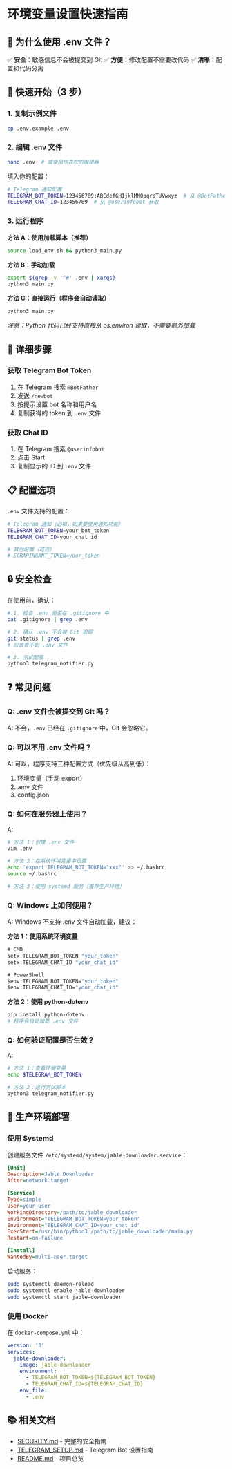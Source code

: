 # 环境变量设置快速指南

## 🎯 为什么使用 .env 文件？

✅ **安全**：敏感信息不会被提交到 Git
✅ **方便**：修改配置不需要改代码
✅ **清晰**：配置和代码分离

## 📝 快速开始（3 步）

### 1. 复制示例文件

```bash
cp .env.example .env
```

### 2. 编辑 .env 文件

```bash
nano .env  # 或使用你喜欢的编辑器
```

填入你的配置：
```bash
# Telegram 通知配置
TELEGRAM_BOT_TOKEN=123456789:ABCdefGHIjklMNOpqrsTUVwxyz  # 从 @BotFather 获取
TELEGRAM_CHAT_ID=123456789  # 从 @userinfobot 获取
```

### 3. 运行程序

**方法 A：使用加载脚本（推荐）**
```bash
source load_env.sh && python3 main.py
```

**方法 B：手动加载**
```bash
export $(grep -v '^#' .env | xargs)
python3 main.py
```

**方法 C：直接运行（程序会自动读取）**
```bash
python3 main.py
```
*注意：Python 代码已经支持直接从 os.environ 读取，不需要额外加载*

## 🔧 详细步骤

### 获取 Telegram Bot Token

1. 在 Telegram 搜索 `@BotFather`
2. 发送 `/newbot`
3. 按提示设置 bot 名称和用户名
4. 复制获得的 token 到 `.env` 文件

### 获取 Chat ID

1. 在 Telegram 搜索 `@userinfobot`
2. 点击 Start
3. 复制显示的 ID 到 `.env` 文件

## 📋 配置选项

`.env` 文件支持的配置：

```bash
# Telegram 通知（必填，如果要使用通知功能）
TELEGRAM_BOT_TOKEN=your_bot_token
TELEGRAM_CHAT_ID=your_chat_id

# 其他配置（可选）
# SCRAPINGANT_TOKEN=your_token
```

## 🔒 安全检查

在使用前，确认：

```bash
# 1. 检查 .env 是否在 .gitignore 中
cat .gitignore | grep .env

# 2. 确认 .env 不会被 Git 追踪
git status | grep .env
# 应该看不到 .env 文件

# 3. 测试配置
python3 telegram_notifier.py
```

## ❓ 常见问题

### Q: .env 文件会被提交到 Git 吗？

A: 不会，`.env` 已经在 `.gitignore` 中，Git 会忽略它。

### Q: 可以不用 .env 文件吗？

A: 可以，程序支持三种配置方式（优先级从高到低）：
1. 环境变量（手动 export）
2. .env 文件
3. config.json

### Q: 如何在服务器上使用？

A:
```bash
# 方法 1：创建 .env 文件
vim .env

# 方法 2：在系统环境变量中设置
echo 'export TELEGRAM_BOT_TOKEN="xxx"' >> ~/.bashrc
source ~/.bashrc

# 方法 3：使用 systemd 服务（推荐生产环境）
```

### Q: Windows 上如何使用？

A: Windows 不支持 .env 文件自动加载，建议：

**方法 1：使用系统环境变量**
```cmd
# CMD
setx TELEGRAM_BOT_TOKEN "your_token"
setx TELEGRAM_CHAT_ID "your_chat_id"

# PowerShell
$env:TELEGRAM_BOT_TOKEN="your_token"
$env:TELEGRAM_CHAT_ID="your_chat_id"
```

**方法 2：使用 python-dotenv**
```bash
pip install python-dotenv
# 程序会自动加载 .env 文件
```

### Q: 如何验证配置是否生效？

A:
```bash
# 方法 1：查看环境变量
echo $TELEGRAM_BOT_TOKEN

# 方法 2：运行测试脚本
python3 telegram_notifier.py
```

## 🚀 生产环境部署

### 使用 Systemd

创建服务文件 `/etc/systemd/system/jable-downloader.service`：

```ini
[Unit]
Description=Jable Downloader
After=network.target

[Service]
Type=simple
User=your_user
WorkingDirectory=/path/to/jable_downloader
Environment="TELEGRAM_BOT_TOKEN=your_token"
Environment="TELEGRAM_CHAT_ID=your_chat_id"
ExecStart=/usr/bin/python3 /path/to/jable_downloader/main.py
Restart=on-failure

[Install]
WantedBy=multi-user.target
```

启动服务：
```bash
sudo systemctl daemon-reload
sudo systemctl enable jable-downloader
sudo systemctl start jable-downloader
```

### 使用 Docker

在 `docker-compose.yml` 中：

```yaml
version: '3'
services:
  jable-downloader:
    image: jable-downloader
    environment:
      - TELEGRAM_BOT_TOKEN=${TELEGRAM_BOT_TOKEN}
      - TELEGRAM_CHAT_ID=${TELEGRAM_CHAT_ID}
    env_file:
      - .env
```

## 📚 相关文档

- [SECURITY.md](SECURITY.md) - 完整的安全指南
- [TELEGRAM_SETUP.md](TELEGRAM_SETUP.md) - Telegram Bot 设置指南
- [README.md](README.md) - 项目总览
